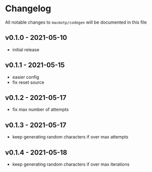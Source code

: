 # Changelog

All notable changes to `macmotp/codegen` will be documented in this file

## v0.1.0 - 2021-05-10

- initial release

## v0.1.1 - 2021-05-15

- easier config
- fix reset source

## v0.1.2 - 2021-05-17

- fix max number of attempts

## v0.1.3 - 2021-05-17

- keep generating random characters if over max attempts

## v0.1.4 - 2021-05-18

- keep generating random characters if over max iterations
